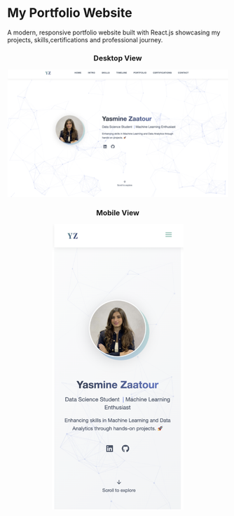 # My Portfolio Website

A modern, responsive portfolio website built with React.js showcasing my projects, skills,certifications and professional journey.

<div align="center">
  <h3>Desktop View</h3>
  <img src="./src/Assets/Image1.png" alt="Desktop Portfolio View" width="800"/>
  
  <h3>Mobile View</h3>
  <img src="./src/Assets/Image2.png" alt="Mobile Portfolio View" width="300"/>
</div>
